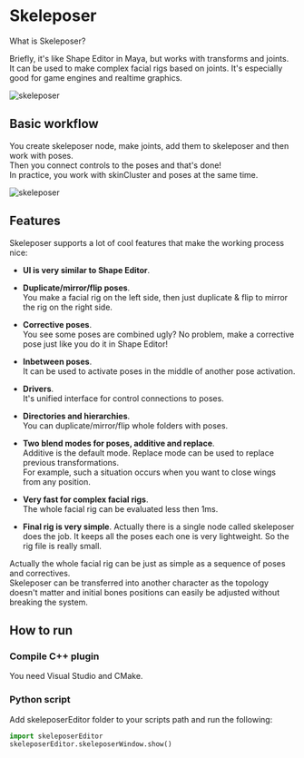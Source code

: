 # Skeleposer

What is Skeleposer? <br>

Briefly, it's like Shape Editor in Maya, but works with transforms and joints. It can be used to make complex facial rigs based on joints. It's especially good for game engines and realtime graphics. 

![skeleposer](https://user-images.githubusercontent.com/9614751/159117355-97a65688-4baf-4f32-99bb-5f8c5d48d9cf.png)

## Basic workflow

You create skeleposer node, make joints, add them to skeleposer and then work with poses. <br>
Then you connect controls to the poses and that's done!<br>
In practice, you work with skinCluster and poses at the same time.

![skeleposer](https://user-images.githubusercontent.com/9614751/159117978-d545a408-84db-451a-b8e4-73765b5ef404.gif)

## Features
Skeleposer supports a lot of cool features that make the working process nice:
* **UI is very similar to Shape Editor**.
* **Duplicate/mirror/flip poses**.<br>
  You make a facial rig on the left side, then just duplicate & flip to mirror the rig on the right side.
  
* **Corrective poses**.<br>
  You see some poses are combined ugly? No problem, make a corrective pose just like you do it in Shape Editor!
  
* **Inbetween poses**.<br>
  It can be used to activate poses in the middle of another pose activation.

* **Drivers**.<br>
  It's unified interface for control connections to poses.
  
* **Directories and hierarchies**.<br>
  You can duplicate/mirror/flip whole folders with poses.
  
* **Two blend modes for poses, additive and replace**.<br>
  Additive is the default mode. Replace mode can be used to replace previous transformations. <br>
  For example, such a situation occurs when you want to close wings from any position.

* **Very fast for complex facial rigs**.<br> 
  The whole facial rig can be evaluated less then 1ms.

* **Final rig is very simple**.
  Actually there is a single node called skeleposer does the job. It keeps all the poses each one is very lightweight. So the rig file is really small.

Actually the whole facial rig can be just as simple as a sequence of poses and correctives.<br>
Skeleposer can be transferred into another character as the topology doesn't matter and initial bones positions can easily be adjusted without breaking the system.

## How to run
### Compile C++ plugin
You need Visual Studio and CMake.

### Python script
Add skeleposerEditor folder to your scripts path and run the following:

```python
import skeleposerEditor
skeleposerEditor.skeleposerWindow.show()  
```

